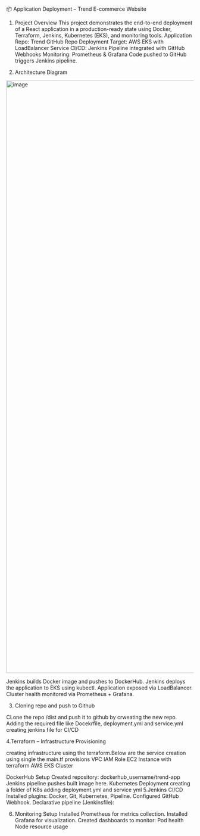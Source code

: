 📦 Application Deployment – Trend E-commerce Website

1. Project Overview
This project demonstrates the end-to-end deployment of a React application in a production-ready state using Docker, Terraform, Jenkins, Kubernetes (EKS), and monitoring tools.
Application Repo: Trend GitHub Repo
Deployment Target: AWS EKS with LoadBalancer Service
CI/CD: Jenkins Pipeline integrated with GitHub Webhooks
Monitoring: Prometheus & Grafana
Code pushed to GitHub triggers Jenkins pipeline.

 2. Architecture Diagram
<img width="2424" height="1592" alt="image" src="https://github.com/user-attachments/assets/c6094d18-b71c-45a9-993c-9e235e10e430" />



Jenkins builds Docker image and pushes to DockerHub.
Jenkins deploys the application to EKS using kubectl.
Application exposed via LoadBalancer.
Cluster health monitored via Prometheus + Grafana.

 3. Cloning repo and push to Github
   
   CLone the repo /dist and push it to github by  crweating the new repo.
   Adding the required file like Docekrfile, deployment.yml and service.yml
   creating jenkins file for CI/CD

 4.Terraform – Infrastructure Provisioning

  creating infrastructure using the terraform.Below are the service creation using single  the main.tf provisions
  VPC
  IAM Role
  EC2 Instance with terraform
  AWS EKS Cluster 

 DockerHub Setup
       Created repository: dockerhub_username/trend-app
       Jenkins pipeline pushes built image here.
    Kubernetes Deployment
      creating  a folder of K8s adding  deployment.yml  and service yml
 5.Jenkins CI/CD   
      Installed plugins: Docker, Git, Kubernetes, Pipeline.
      Configured GitHub Webhook.
      Declarative pipeline (Jenkinsfile):

6. Monitoring Setup
    Installed Prometheus for metrics collection.
    Installed Grafana for visualization.
    Created dashboards to monitor:
    Pod health
    Node resource usage








